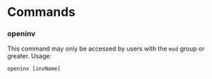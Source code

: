 # Commands

### openinv

This command may only be accessed by users with the `mod` group or greater.
Usage:
```
openinv [invName]
```